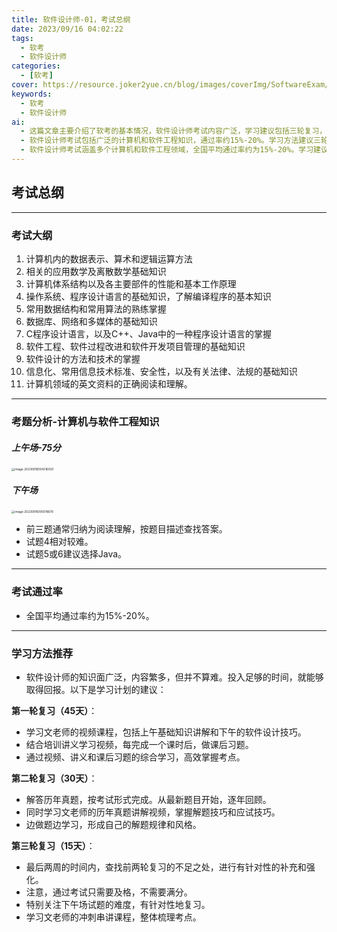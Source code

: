 ```yaml
---
title: 软件设计师-01，考试总纲
date: 2023/09/16 04:02:22
tags:
  - 软考
  - 软件设计师
categories:
  - [软考]
cover: https://resource.joker2yue.cn/blog/images/coverImg/SoftwareExam/软件设计师.png
keywords:
  - 软考
  - 软件设计师
ai:
  - 这篇文章主要介绍了软考的基本情况，软件设计师考试内容广泛，学习建议包括三轮复习，通过率约15%-20%。
  - 软件设计师考试包括广泛的计算机和软件工程知识，通过率约15%-20%。学习方法建议三轮复习，包括视频课程、历年真题练习和专业讲解，重点关注下午场试题难度，以便高效备考。
  - 软件设计师考试涵盖多个计算机和软件工程领域，全国平均通过率约为15%-20%。学习建议包括三轮复习：第一轮复习包括视频课程和课后习题，第二轮复习侧重历年真题和解题技巧，第三轮复习有针对性地补充和强化知识，特别关注下午场试题。通过考试只需及格，不需满分，但需要广泛的知识和复习计划。
---
```


## 考试总纲

------

### 考试大纲

1. 计算机内的数据表示、算术和逻辑运算方法
2. 相关的应用数学及离散数学基础知识
3. 计算机体系结构以及各主要部件的性能和基本工作原理
4. 操作系统、程序设计语言的基础知识，了解编译程序的基本知识
5. 常用数据结构和常用算法的熟练掌握
6. 数据库、网络和多媒体的基础知识
7. C程序设计语言，以及C++、Java中的一种程序设计语言的掌握
8. 软件工程、软件过程改进和软件开发项目管理的基础知识
9. 软件设计的方法和技术的掌握
10. 信息化、常用信息技术标准、安全性，以及有关法律、法规的基础知识
11. 计算机领域的英文资料的正确阅读和理解。

------

### 考题分析-计算机与软件工程知识

##### 上午场-75分

<img src="./软件设计师-01.assets/image-20230916094316030.png" alt="image-20230916094316030" style="zoom:33%;" />

##### 下午场

<img src="./软件设计师-01.assets/image-20230916095018678.png" alt="image-20230916095018678" style="zoom:33%;" />

- 前三题通常归纳为阅读理解，按题目描述查找答案。
- 试题4相对较难。
- 试题5或6建议选择Java。

------

### 考试通过率

- 全国平均通过率约为15%-20%。

------

### 学习方法推荐

- 软件设计师的知识面广泛，内容繁多，但并不算难。投入足够的时间，就能够取得回报。以下是学习计划的建议：

**第一轮复习（45天）**：

- 学习文老师的视频课程，包括上午基础知识讲解和下午的软件设计技巧。
- 结合培训讲义学习视频，每完成一个课时后，做课后习题。
- 通过视频、讲义和课后习题的综合学习，高效掌握考点。

**第二轮复习（30天）**：

- 解答历年真题，按考试形式完成。从最新题目开始，逐年回顾。
- 同时学习文老师的历年真题讲解视频，掌握解题技巧和应试技巧。
- 边做题边学习，形成自己的解题规律和风格。

**第三轮复习（15天）**：

- 最后两周的时间内，查找前两轮复习的不足之处，进行有针对性的补充和强化。
- 注意，通过考试只需要及格，不需要满分。
- 特别关注下午场试题的难度，有针对性地复习。
- 学习文老师的冲刺串讲课程，整体梳理考点。